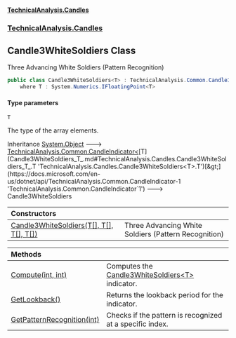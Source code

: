 #### [TechnicalAnalysis.Candles](Atypical.TechnicalAnalysis.Candles.md 'Atypical.TechnicalAnalysis.Candles')
### [TechnicalAnalysis.Candles](Atypical.TechnicalAnalysis.Candles.md#TechnicalAnalysis.Candles 'TechnicalAnalysis.Candles')

## Candle3WhiteSoldiers<T> Class

Three Advancing White Soldiers (Pattern Recognition)

```csharp
public class Candle3WhiteSoldiers<T> : TechnicalAnalysis.Common.CandleIndicator<T>
    where T : System.Numerics.IFloatingPoint<T>
```
#### Type parameters

<a name='TechnicalAnalysis.Candles.Candle3WhiteSoldiers_T_.T'></a>

`T`

The type of the array elements.

Inheritance [System.Object](https://docs.microsoft.com/en-us/dotnet/api/System.Object 'System.Object') &#129106; [TechnicalAnalysis.Common.CandleIndicator&lt;](https://docs.microsoft.com/en-us/dotnet/api/TechnicalAnalysis.Common.CandleIndicator-1 'TechnicalAnalysis.Common.CandleIndicator`1')[T](Candle3WhiteSoldiers_T_.md#TechnicalAnalysis.Candles.Candle3WhiteSoldiers_T_.T 'TechnicalAnalysis.Candles.Candle3WhiteSoldiers<T>.T')[&gt;](https://docs.microsoft.com/en-us/dotnet/api/TechnicalAnalysis.Common.CandleIndicator-1 'TechnicalAnalysis.Common.CandleIndicator`1') &#129106; Candle3WhiteSoldiers<T>

| Constructors | |
| :--- | :--- |
| [Candle3WhiteSoldiers(T[], T[], T[], T[])](Candle3WhiteSoldiers_T_.Candle3WhiteSoldiers(T[],T[],T[],T[]).md 'TechnicalAnalysis.Candles.Candle3WhiteSoldiers<T>.Candle3WhiteSoldiers(T[], T[], T[], T[])') | Three Advancing White Soldiers (Pattern Recognition) |

| Methods | |
| :--- | :--- |
| [Compute(int, int)](Candle3WhiteSoldiers_T_.Compute(int,int).md 'TechnicalAnalysis.Candles.Candle3WhiteSoldiers<T>.Compute(int, int)') | Computes the [Candle3WhiteSoldiers&lt;T&gt;](Candle3WhiteSoldiers_T_.md 'TechnicalAnalysis.Candles.Candle3WhiteSoldiers<T>') indicator. |
| [GetLookback()](Candle3WhiteSoldiers_T_.GetLookback().md 'TechnicalAnalysis.Candles.Candle3WhiteSoldiers<T>.GetLookback()') | Returns the lookback period for the indicator. |
| [GetPatternRecognition(int)](Candle3WhiteSoldiers_T_.GetPatternRecognition(int).md 'TechnicalAnalysis.Candles.Candle3WhiteSoldiers<T>.GetPatternRecognition(int)') | Checks if the pattern is recognized at a specific index. |
